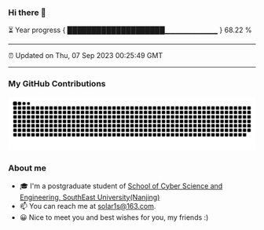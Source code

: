 ### Hi there 👋

⏳ Year progress { ████████████████████▁▁▁▁▁▁▁▁▁▁ } 68.22 %

---

⏰ Updated on Thu, 07 Sep 2023 00:25:49 GMT

---
### My GitHub Contributions    

![](https://raw.githubusercontent.com/chenzongyao200127/chenzongyao200127/main/assets/github-contribution-grid-snake.svg)          

### About me   

- 🎓 I'm a postgraduate student of [School of Cyber Science and Engineering, SouthEast University(Nanjing)](https://www.seu.edu.cn/)
- 📫 You can reach me at [solar1s@163.com](mailto:solar1s@163.com).
- 😀 Nice to meet you and best wishes for you, my friends :)  


